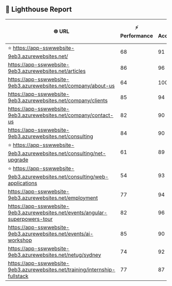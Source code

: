 ## 🚀 Lighthouse Report

| 🌐 URL | ⚡ Performance | ♿ Accessibility | ✅ Best Practices | 🔍 SEO | 📦 Bundle Size | 🗑️ Unused Bundle |
| --- | ----------- | ------------- | -------------- | --- | ---------------- | ---------------- |
| ⭐ https://app-sswwebsite-9eb3.azurewebsites.net/ | 68 | 91 | 78 | 100 | 4.61 MB | 2.29 MB |
| https://app-sswwebsite-9eb3.azurewebsites.net/articles | 86 | 96 | 78 | 92 | 4.24 MB | 2.05 MB |
| https://app-sswwebsite-9eb3.azurewebsites.net/company/about-us | 64 | 100 | 78 | 100 | 4.14 MB | 2.01 MB |
| https://app-sswwebsite-9eb3.azurewebsites.net/company/clients | 85 | 94 | 78 | 100 | 4.53 MB | 2.26 MB |
| https://app-sswwebsite-9eb3.azurewebsites.net/company/contact-us | 82 | 90 | 78 | 92 | 7.49 MB | 4.66 MB |
| https://app-sswwebsite-9eb3.azurewebsites.net/consulting | 84 | 90 | 74 | 100 | 5.25 MB | 2.25 MB |
| ⭐ https://app-sswwebsite-9eb3.azurewebsites.net/consulting/net-upgrade | 61 | 89 | 59 | 85 | 7.78 MB | 4.85 MB |
| ⭐ https://app-sswwebsite-9eb3.azurewebsites.net/consulting/web-applications | 54 | 93 | 59 | 85 | 7.77 MB | 4.86 MB |
| https://app-sswwebsite-9eb3.azurewebsites.net/employment | 77 | 94 | 78 | 100 | 4.40 MB | 2.02 MB |
| https://app-sswwebsite-9eb3.azurewebsites.net/events/angular-superpowers-tour | 82 | 96 | 74 | 100 | 7.51 MB | 4.70 MB |
| https://app-sswwebsite-9eb3.azurewebsites.net/events/ai-workshop | 85 | 90 | 74 | 92 | 7.52 MB | 4.70 MB |
| https://app-sswwebsite-9eb3.azurewebsites.net/netug/sydney | 74 | 92 | 78 | 92 | 4.61 MB | 2.29 MB |
| https://app-sswwebsite-9eb3.azurewebsites.net/training/internship-fullstack | 77 | 87 | 74 | 100 | 4.13 MB | 1.98 MB |